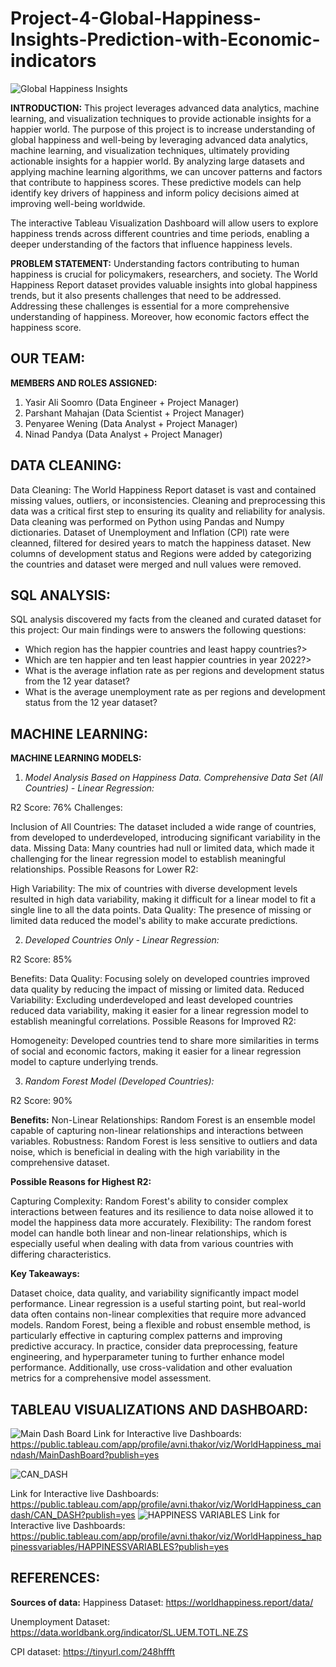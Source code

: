 # Project-4-Global-Happiness-Insights-Prediction-with-Economic-indicators
![Global Happiness Insights](https://github.com/Yasir-09/Project-4-Global-Happiness-Insights-Prediction-with-Economic-indicators/assets/131497346/6fd445ac-9fe0-416f-9c4c-62ef06060fa8)

**INTRODUCTION:**
This project leverages advanced data analytics, machine learning, and visualization techniques to provide actionable insights for a happier world.
The purpose of this project is to increase understanding of global happiness and well-being by leveraging advanced data analytics, machine learning, and visualization techniques, ultimately providing actionable insights for a happier world. 
By analyzing large datasets and applying machine learning algorithms, we can uncover patterns and factors that contribute to happiness scores. These predictive models can help identify key drivers of happiness and inform policy decisions aimed at improving well-being worldwide. 

The interactive Tableau Visualization Dashboard will allow users to explore happiness trends across different countries and time periods, enabling a deeper understanding of the factors that influence happiness levels. 

**PROBLEM STATEMENT:**
Understanding factors contributing to human happiness is crucial for policymakers, researchers, and society. The World Happiness Report dataset provides valuable insights into global happiness trends, but it also presents challenges that need to be addressed. Addressing these challenges is essential for a more comprehensive understanding of happiness. Moreover, how economic factors effect the happiness score.

## OUR TEAM:
**MEMBERS AND ROLES ASSIGNED:**
1.	Yasir Ali Soomro (Data Engineer + Project Manager)
2.	Parshant Mahajan (Data Scientist + Project Manager)
3.	Penyaree Wening (Data Analyst + Project Manager)
4.	Ninad Pandya (Data Analyst + Project Manager)

## DATA CLEANING:

Data Cleaning: The World Happiness Report dataset is vast and contained missing values, outliers, or inconsistencies. Cleaning and preprocessing this data was a critical first step to ensuring its quality and reliability for analysis. Data cleaning was performed on Python using Pandas and Numpy dictionaries. Dataset of Unemployment and Inflation (CPI) rate were cleanned, filtered for desired years to match the happiness dataset. New columns of development status and Regions were added by categorizing the countries and dataset were merged and null values were removed.

## SQL ANALYSIS:
SQL analysis discovered my facts from the cleaned and curated dataset for this project: Our main findings were to answers the following questions:

* Which region has the happier countries and least happy countries?>
* Which are ten happier and ten least happier countries in year 2022?>
* What is the average inflation rate as per regions and development status from the 12 year dataset?
* What is the average unemployment rate as per regions and development status from the 12 year dataset?

## MACHINE LEARNING:
**MACHINE LEARNING MODELS:** 
1. *Model Analysis Based on Happiness Data. Comprehensive Data Set (All Countries) - Linear Regression:*

R2 Score: 76%
Challenges:

Inclusion of All Countries: The dataset included a wide range of countries, from developed to underdeveloped, introducing significant variability in the data.
Missing Data: Many countries had null or limited data, which made it challenging for the linear regression model to establish meaningful relationships.
Possible Reasons for Lower R2:

High Variability: The mix of countries with diverse development levels resulted in high data variability, making it difficult for a linear model to fit a single line to all the data points.
Data Quality: The presence of missing or limited data reduced the model's ability to make accurate predictions.


2. *Developed Countries Only - Linear Regression:*

R2 Score: 85%

Benefits:
Data Quality: Focusing solely on developed countries improved data quality by reducing the impact of missing or limited data.
Reduced Variability: Excluding underdeveloped and least developed countries reduced data variability, making it easier for a linear regression model to establish meaningful correlations.
Possible Reasons for Improved R2:

Homogeneity: Developed countries tend to share more similarities in terms of social and economic factors, making it easier for a linear regression model to capture underlying trends.


3. *Random Forest Model (Developed Countries):*

R2 Score: 90%

**Benefits:**
Non-Linear Relationships: Random Forest is an ensemble model capable of capturing non-linear relationships and interactions between variables.
Robustness: Random Forest is less sensitive to outliers and data noise, which is beneficial in dealing with the high variability in the comprehensive dataset.

**Possible Reasons for Highest R2:**

Capturing Complexity: Random Forest's ability to consider complex interactions between features and its resilience to data noise allowed it to model the happiness data more accurately.
Flexibility: The random forest model can handle both linear and non-linear relationships, which is especially useful when dealing with data from various countries with differing characteristics.

**Key Takeaways:**

Dataset choice, data quality, and variability significantly impact model performance.
Linear regression is a useful starting point, but real-world data often contains non-linear complexities that require more advanced models.
Random Forest, being a flexible and robust ensemble method, is particularly effective in capturing complex patterns and improving predictive accuracy.
In practice, consider data preprocessing, feature engineering, and hyperparameter tuning to further enhance model performance. Additionally, use cross-validation and other evaluation metrics for a comprehensive model assessment.

## TABLEAU VISUALIZATIONS AND DASHBOARD:

![Main Dash Board](https://github.com/Yasir-09/Project-4-Global-Happiness-Insights-Prediction-with-Economic-indicators/assets/131497346/7cbea73a-872c-4a2a-9d06-9ca06d9b458b)
Link for Interactive live Dashboards: https://public.tableau.com/app/profile/avni.thakor/viz/WorldHappiness_maindash/MainDashBoard?publish=yes

![CAN_DASH](https://github.com/Yasir-09/Project-4-Global-Happiness-Insights-Prediction-with-Economic-indicators/assets/131497346/582f1c6e-1e3c-4336-91f1-aaa928907396)

Link for Interactive live Dashboards: https://public.tableau.com/app/profile/avni.thakor/viz/WorldHappiness_candash/CAN_DASH?publish=yes
![HAPPINESS   VARIABLES](https://github.com/Yasir-09/Project-4-Global-Happiness-Insights-Prediction-with-Economic-indicators/assets/131497346/a752497d-8aec-4c32-8e68-8bd919c8dfd6)
Link for Interactive live Dashboards: https://public.tableau.com/app/profile/avni.thakor/viz/WorldHappiness_happinessvariables/HAPPINESSVARIABLES?publish=yes


## REFERENCES:

**Sources of data:** 
Happiness Dataset: https://worldhappiness.report/data/

Unemployment Dataset: https://data.worldbank.org/indicator/SL.UEM.TOTL.NE.ZS

CPI dataset: https://tinyurl.com/248hffft


